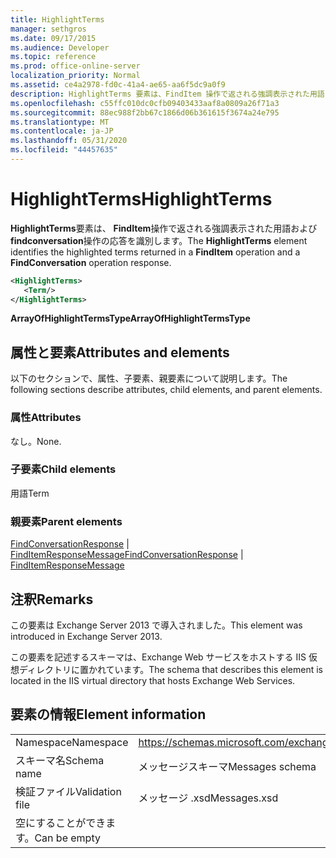 ```yaml
---
title: HighlightTerms
manager: sethgros
ms.date: 09/17/2015
ms.audience: Developer
ms.topic: reference
ms.prod: office-online-server
localization_priority: Normal
ms.assetid: ce4a2978-fd0c-41a4-ae65-aa6f5dc9a0f9
description: HighlightTerms 要素は、FindItem 操作で返される強調表示された用語および FindConversation 操作の応答を識別します。
ms.openlocfilehash: c55ffc010dc0cfb09403433aaf8a0809a26f71a3
ms.sourcegitcommit: 88ec988f2bb67c1866d06b361615f3674a24e795
ms.translationtype: MT
ms.contentlocale: ja-JP
ms.lasthandoff: 05/31/2020
ms.locfileid: "44457635"
---
```

# <a name="highlightterms"></a><span data-ttu-id="9462e-103">HighlightTerms</span><span class="sxs-lookup"><span data-stu-id="9462e-103">HighlightTerms</span></span>

<span data-ttu-id="9462e-104">**HighlightTerms**要素は、 **FindItem**操作で返される強調表示された用語および**findconversation**操作の応答を識別します。</span><span class="sxs-lookup"><span data-stu-id="9462e-104">The **HighlightTerms** element identifies the highlighted terms returned in a **FindItem** operation and a **FindConversation** operation response.</span></span> 
  
```XML
<HighlightTerms>
   <Term/>
</HighlightTerms>
```

 <span data-ttu-id="9462e-105">**ArrayOfHighlightTermsType**</span><span class="sxs-lookup"><span data-stu-id="9462e-105">**ArrayOfHighlightTermsType**</span></span>
## <a name="attributes-and-elements"></a><span data-ttu-id="9462e-106">属性と要素</span><span class="sxs-lookup"><span data-stu-id="9462e-106">Attributes and elements</span></span>

<span data-ttu-id="9462e-107">以下のセクションで、属性、子要素、親要素について説明します。</span><span class="sxs-lookup"><span data-stu-id="9462e-107">The following sections describe attributes, child elements, and parent elements.</span></span>
  
### <a name="attributes"></a><span data-ttu-id="9462e-108">属性</span><span class="sxs-lookup"><span data-stu-id="9462e-108">Attributes</span></span>

<span data-ttu-id="9462e-109">なし。</span><span class="sxs-lookup"><span data-stu-id="9462e-109">None.</span></span>
  
### <a name="child-elements"></a><span data-ttu-id="9462e-110">子要素</span><span class="sxs-lookup"><span data-stu-id="9462e-110">Child elements</span></span>

<span data-ttu-id="9462e-111">用語</span><span class="sxs-lookup"><span data-stu-id="9462e-111">Term</span></span>
  
### <a name="parent-elements"></a><span data-ttu-id="9462e-112">親要素</span><span class="sxs-lookup"><span data-stu-id="9462e-112">Parent elements</span></span>

<span data-ttu-id="9462e-113">[FindConversationResponse](findconversationresponse.md)  | [FindItemResponseMessage](finditemresponsemessage.md)</span><span class="sxs-lookup"><span data-stu-id="9462e-113">[FindConversationResponse](findconversationresponse.md) | [FindItemResponseMessage](finditemresponsemessage.md)</span></span>
  
## <a name="remarks"></a><span data-ttu-id="9462e-114">注釈</span><span class="sxs-lookup"><span data-stu-id="9462e-114">Remarks</span></span>

<span data-ttu-id="9462e-115">この要素は Exchange Server 2013 で導入されました。</span><span class="sxs-lookup"><span data-stu-id="9462e-115">This element was introduced in Exchange Server 2013.</span></span>
  
<span data-ttu-id="9462e-116">この要素を記述するスキーマは、Exchange Web サービスをホストする IIS 仮想ディレクトリに置かれています。</span><span class="sxs-lookup"><span data-stu-id="9462e-116">The schema that describes this element is located in the IIS virtual directory that hosts Exchange Web Services.</span></span>
  
## <a name="element-information"></a><span data-ttu-id="9462e-117">要素の情報</span><span class="sxs-lookup"><span data-stu-id="9462e-117">Element information</span></span>

|||
|:-----|:-----|
|<span data-ttu-id="9462e-118">Namespace</span><span class="sxs-lookup"><span data-stu-id="9462e-118">Namespace</span></span>  <br/> |https://schemas.microsoft.com/exchange/services/2006/messages  <br/> |
|<span data-ttu-id="9462e-119">スキーマ名</span><span class="sxs-lookup"><span data-stu-id="9462e-119">Schema name</span></span>  <br/> |<span data-ttu-id="9462e-120">メッセージスキーマ</span><span class="sxs-lookup"><span data-stu-id="9462e-120">Messages schema</span></span>  <br/> |
|<span data-ttu-id="9462e-121">検証ファイル</span><span class="sxs-lookup"><span data-stu-id="9462e-121">Validation file</span></span>  <br/> |<span data-ttu-id="9462e-122">メッセージ .xsd</span><span class="sxs-lookup"><span data-stu-id="9462e-122">Messages.xsd</span></span>  <br/> |
|<span data-ttu-id="9462e-123">空にすることができます。</span><span class="sxs-lookup"><span data-stu-id="9462e-123">Can be empty</span></span>  <br/> ||
   

